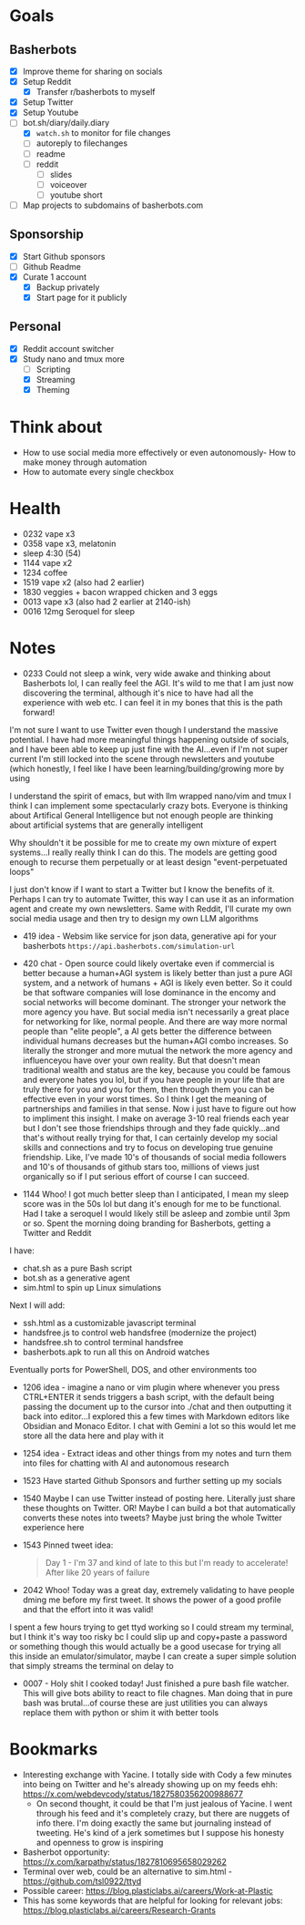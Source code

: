# Goals
## Basherbots
- [x] Improve theme for sharing on socials
- [x] Setup Reddit
  - [x] Transfer r/basherbots to myself
- [x] Setup Twitter
- [x] Setup Youtube
- [ ] bot.sh/diary/daily.diary
  - [x] `watch.sh` to monitor for file changes
  - [ ] autoreply to filechanges
  - [ ] readme
  - [ ] reddit
    - [ ] slides
    - [ ] voiceover
    - [ ] youtube short
- [ ] Map projects to subdomains of basherbots.com
## Sponsorship
- [x] Start Github sponsors
- [ ] Github Readme
- [x] Curate 1 account
  - [x] Backup privately
  - [x] Start page for it publicly
## Personal
- [x] Reddit account switcher
- [x] Study nano and tmux more
  - [ ] Scripting
  - [x] Streaming
  - [x] Theming

# Think about
- How to use social media more effectively or even autonomously- How to make money through automation
- How to automate every single checkbox

# Health
- 0232 vape x3
- 0358 vape x3, melatonin
- sleep 4:30 (54)
- 1144 vape x2
- 1234 coffee
- 1519 vape x2 (also had 2 earlier)
- 1830 veggies + bacon wrapped chicken and 3 eggs
- 0013 vape x3 (also had 2 earlier at 2140-ish)
- 0016 12mg Seroquel for sleep

# Notes
- 0233 Could not sleep a wink, very wide awake and thinking about Basherbots lol, I can really feel the AGI. It's wild to me that I am just now discovering the terminal, although it's nice to have had all the experience with web etc. I can feel it in my bones that this is the path forward!

I'm not sure I want to use Twitter even though I understand the massive potential. I have had more meaningful things happening outside of socials, and I have been able to keep up just fine with the AI...even if I'm not super current I'm still locked into the scene through newsletters and youtube (which honestly, I feel like I have been learning/building/growing more by using 

I understand the spirit of emacs, but with llm wrapped nano/vim and tmux I think I can implement some spectacularly crazy bots. Everyone is thinking about Artifical General Intelligence but not enough people are thinking about artificial systems that are generally intelligent

Why shouldn't it be possible for me to create my own mixture of expert systems...I really really think I can do this. The models are getting good enough to recurse them perpetually or at least design "event-perpetuated loops"

I just don't know if I want to start a Twitter but I know the benefits of it. Perhaps I can try to automate Twitter, this way I can use it as an information agent and create my own newsletters. Same with Reddit, I'll curate my own social media usage and then try to design my own LLM algorithms


- 419 idea - Websim like service for json data, generative api for your basherbots `https://api.basherbots.com/simulation-url`
- 420 chat - Open source could likely overtake even if commercial is better because a human+AGI system is likely better than just a pure AGI system, and a network of humans + AGI is likely even better. So it could be that software companies will lose dominance in the encomy and social networks will become dominant. The stronger your network the more agency you have. But social media isn't necessarily a great place for networking for like, normal people. And there are way more normal people than "elite people", a AI gets better the difference between individual humans decreases but the human+AGI combo increases. So literally the stronger and more mutual the network the more agency and influenceyou have over your own reality. But that doesn't mean traditional wealth and status are the key, because you could be famous and everyone hates you lol, but if you have people in your life that are truly there for you and you for them, then through them you can be effective even in your worst times. So I think I get the meaning of partnerships and families in that sense. Now i just have to figure out how to impliment this insight. I make on average 3-10 real friends each year but I don't see those friendships through and they fade quickly...and that's without really trying for that, I can certainly develop my social skills and connections and try to focus on developing true genuine friendship. Like, I've made 10's of thousands of social media followers and 10's of thousands of github stars too, millions of views just organically so if I put serious effort of course I can succeed. 

- 1144 Whoo! I got much better sleep than I anticipated, I mean my sleep score was in the 50s lol but dang it's enough for me to be functional. Had I take a seroquel I would likely still be asleep and zombie until 3pm or so. Spent the morning doing branding for Basherbots, getting a Twitter and Reddit

I have:
  - chat.sh as a pure Bash script
  - bot.sh as a generative agent
  - sim.html to spin up Linux simulations

Next I will add:
  - ssh.html as a customizable javascript terminal
  - handsfree.js to control web handsfree (modernize the project)
  - handsfree.sh to control terminal handsfree
  - basherbots.apk to run all this on Android watches

Eventually ports for PowerShell, DOS, and other environments too

- 1206 idea - imagine a nano or vim plugin where whenever you press CTRL+ENTER it sends triggers a bash script, with the default being passing the document up to the cursor into ./chat and then outputting it back into editor...I explored this a few times with Markdown editors like Obsidian and Monaco Editor. I chat with Gemini a lot so this would let me store all the data here and play with it

- 1254 idea - Extract ideas and other things from my notes and turn them into files for chatting with AI and autonomous research
- 1523 Have started Github Sponsors and further setting up my socials
- 1540 Maybe I can use Twitter instead of posting here. Literally just share these thoughts on Twitter. OR! Maybe I can build a bot that automatically converts these notes into tweets? Maybe just bring the whole Twitter experience here
- 1543 Pinned tweet idea:
  >  Day 1 - I'm 37 and kind of late to this but I'm ready to accelerate!
  > After like 20 years of failure
- 2042 Whoo! Today was a great day, extremely validating to have people dming me before my first tweet. It shows the power of a good profile and that the effort into it was valid!

I spent a few hours trying to get ttyd working so I could stream my terminal, but I think it's way too risky bc I could slip up and copy+paste a password or something though this would actually be a good usecase for trying all this inside an emulator/simulator, maybe I can create a super simple solution that simply streams the terminal on delay to
- 0007 - Holy shit I cooked today! Just finished a pure bash file watcher. This will give bots ability to react to file chagnes. Man doing that in pure bash was brutal...of course these are just utilities you can always replace them with python or shim it with better tools


# Bookmarks
- Interesting exchange with Yacine. I totally side with Cody a few minutes into being on Twitter and he's already showing up on my feeds ehh: https://x.com/webdevcody/status/1827580356200988677
  - On second thought, it could be that I'm just jealous of Yacine. I went through his feed and it's completely crazy, but there are nuggets of info there. I'm doing exactly the same but journaling instead of tweeting. He's kind of a jerk sometimes but I suppose his honesty and openness to grow is inspiring
- Basherbot opportunity: https://x.com/karpathy/status/1827810695658029262
- Terminal over web, could be an alternative to sim.html - https://github.com/tsl0922/ttyd
- Possible career: https://blog.plasticlabs.ai/careers/Work-at-Plastic
- This has some keywords that are helpful for looking for relevant jobs: https://blog.plasticlabs.ai/careers/Research-Grants
